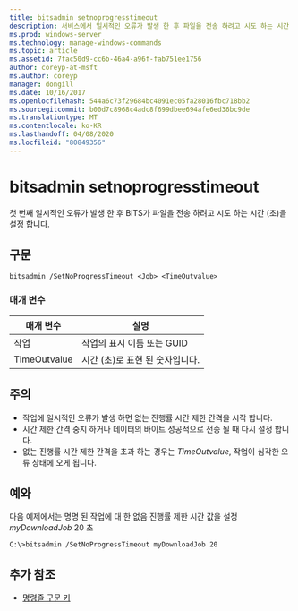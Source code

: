 ```yaml
---
title: bitsadmin setnoprogresstimeout
description: 서비스에서 일시적인 오류가 발생 한 후 파일을 전송 하려고 시도 하는 시간 (초)을 설정 하는 bitsadmin setnoprogresstimeout에 대 한 Windows 명령 항목입니다.
ms.prod: windows-server
ms.technology: manage-windows-commands
ms.topic: article
ms.assetid: 7fac50d9-cc6b-46a4-a96f-fab751ee1756
author: coreyp-at-msft
ms.author: coreyp
manager: dongill
ms.date: 10/16/2017
ms.openlocfilehash: 544a6c73f29684bc4091ec05fa28016fbc718bb2
ms.sourcegitcommit: b00d7c8968c4adc8f699dbee694afe6ed36bc9de
ms.translationtype: MT
ms.contentlocale: ko-KR
ms.lasthandoff: 04/08/2020
ms.locfileid: "80849356"
---
```

# <a name="bitsadmin-setnoprogresstimeout"></a>bitsadmin setnoprogresstimeout

첫 번째 일시적인 오류가 발생 한 후 BITS가 파일을 전송 하려고 시도 하는 시간 (초)을 설정 합니다.

## <a name="syntax"></a>구문

```
bitsadmin /SetNoProgressTimeout <Job> <TimeOutvalue>
```

### <a name="parameters"></a>매개 변수

|매개 변수|설명|
|---------|-----------|
|작업|작업의 표시 이름 또는 GUID|
|TimeOutvalue|시간 (초)로 표현 된 숫자입니다.|

## <a name="remarks"></a>주의

-   작업에 일시적인 오류가 발생 하면 없는 진행률 시간 제한 간격을 시작 합니다.
-   시간 제한 간격 중지 하거나 데이터의 바이트 성공적으로 전송 될 때 다시 설정 합니다.
-   없는 진행률 시간 제한 간격을 초과 하는 경우는 *TimeOutvalue*, 작업이 심각한 오류 상태에 오게 됩니다.

## <a name="examples"></a><a name=BKMK_examples></a>예와

다음 예제에서는 명명 된 작업에 대 한 없음 진행률 제한 시간 값을 설정 *myDownloadJob* 20 초
```
C:\>bitsadmin /SetNoProgressTimeout myDownloadJob 20
```

## <a name="additional-references"></a>추가 참조

- [명령줄 구문 키](command-line-syntax-key.md)